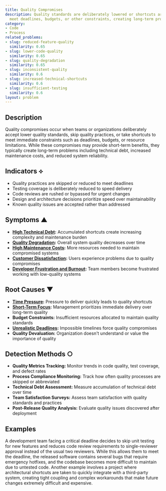```yaml
---
title: Quality Compromises
description: Quality standards are deliberately lowered or shortcuts are taken to
  meet deadlines, budgets, or other constraints, creating long-term problems.
category:
- Code
- Process
related_problems:
- slug: reduced-feature-quality
  similarity: 0.65
- slug: lower-code-quality
  similarity: 0.65
- slug: quality-degradation
  similarity: 0.65
- slug: inconsistent-quality
  similarity: 0.6
- slug: increased-technical-shortcuts
  similarity: 0.6
- slug: insufficient-testing
  similarity: 0.6
layout: problem
---
```


## Description

Quality compromises occur when teams or organizations deliberately accept lower quality standards, skip quality practices, or take shortcuts to meet immediate constraints such as deadlines, budgets, or resource limitations. While these compromises may provide short-term benefits, they typically create long-term problems including technical debt, increased maintenance costs, and reduced system reliability.

## Indicators ⟡

- Quality practices are skipped or reduced to meet deadlines
- Testing coverage is deliberately reduced to speed delivery
- Code reviews are rushed or bypassed for urgent changes
- Design and architecture decisions prioritize speed over maintainability
- Known quality issues are accepted rather than addressed

## Symptoms ▲

- **[High Technical Debt](high-technical-debt.md):** Accumulated shortcuts create increasing complexity and maintenance burden
- **[Quality Degradation](quality-degradation.md):** Overall system quality decreases over time
- **[High Maintenance Costs](high-maintenance-costs.md):** More resources needed to maintain compromised systems
- **[Customer Dissatisfaction](customer-dissatisfaction.md):** Users experience problems due to quality compromises
- **[Developer Frustration and Burnout](developer-frustration-and-burnout.md):** Team members become frustrated working with low-quality systems

## Root Causes ▼

- **[Time Pressure](time-pressure.md):** Pressure to deliver quickly leads to quality shortcuts
- **[Short-Term Focus](short-term-focus.md):** Management prioritizes immediate delivery over long-term quality
- **Budget Constraints:** Insufficient resources allocated to maintain quality standards
- **[Unrealistic Deadlines](unrealistic-deadlines.md):** Impossible timelines force quality compromises
- **Quality Devaluation:** Organization doesn't understand or value the importance of quality

## Detection Methods ○

- **Quality Metrics Tracking:** Monitor trends in code quality, test coverage, and defect rates
- **Process Compliance Monitoring:** Track how often quality processes are skipped or abbreviated
- **Technical Debt Assessment:** Measure accumulation of technical debt over time
- **Team Satisfaction Surveys:** Assess team satisfaction with quality standards and practices
- **Post-Release Quality Analysis:** Evaluate quality issues discovered after deployment

## Examples

A development team facing a critical deadline decides to skip unit testing for new features and reduces code review requirements to single-reviewer approval instead of the usual two reviewers. While this allows them to meet the deadline, the released software contains several bugs that require emergency hotfixes, and the codebase becomes more difficult to maintain due to untested code. Another example involves a project where architectural shortcuts are taken to quickly integrate with a third-party system, creating tight coupling and complex workarounds that make future changes extremely difficult and expensive.